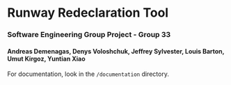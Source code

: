 # Runway Redeclaration Tool

###  Software Engineering Group Project - Group 33

#### Andreas Demenagas, Denys Voloshchuk, Jeffrey Sylvester, Louis Barton, Umut Kirgoz, Yuntian Xiao

For documentation, look in the `/documentation` directory. 

